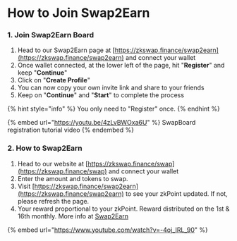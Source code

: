 # How to Join Swap2Earn

### 1. Join Swap2Earn Board&#x20;

1. Head to our Swap2Earn page at [https://zkswap.finance/swap2earn](https://zkswap.finance/swap2earn) and connect your wallet
2. Once wallet connected, at the lower left of the page, hit "**Register**" and keep "**Continue**"
3. Click on "**Create Profile**"
4. You can now copy your own invite link and share to your friends
5. Keep on "**Continue**" and "**Start**" to complete the process

{% hint style="info" %}
You only need to "Register" once.
{% endhint %}

{% embed url="https://youtu.be/4zLvBWOxa6U" %}
SwapBoard registration tutorial video
{% endembed %}

### 2. How to Swap2Earn

1. Head to our website at [https://zkswap.finance/swap](https://zkswap.finance/swap) and connect your wallet
2. Enter the amount and tokens to swap.&#x20;
3. Visit [https://zkswap.finance/swap2earn](https://zkswap.finance/swap2earn) to see your zkPoint updated. If not, please refresh the page.
4. Your reward proportional to your zkPoint. Reward distributed on the 1st & 16th monthly. More info at [Swap2Earn](../../highlights/swap2earn.md)

{% embed url="https://www.youtube.com/watch?v=-4oj_IRL_90" %}
